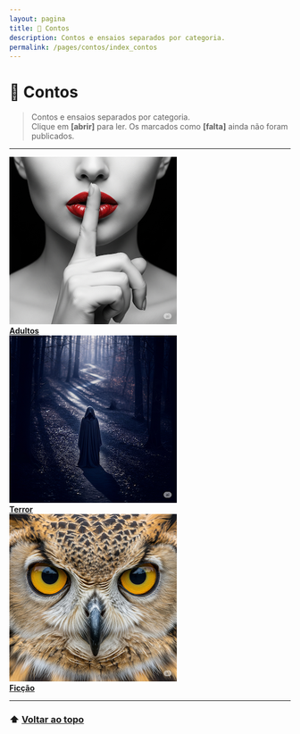 ```yaml
---
layout: pagina
title: 📝 Contos
description: Contos e ensaios separados por categoria.
permalink: /pages/contos/index_contos
---
```


# 📝 Contos

> Contos e ensaios separados por categoria.  
> Clique em **[abrir]** para ler. Os marcados como **[falta]** ainda não foram publicados.

---

<div class="grid grid-cols-1 sm:grid-cols-2 md:grid-cols-3 gap-8 justify-items-center px-4 py-8">

  <!-- Adultos -->
  <div class="text-center">
    <a href="/pages/contos/adultos/index_adultos.html">
      <img src="/assets/imagens/contos/adultos/adultos.png" alt="Adultos" title="Adultos"
        class="w-full max-w-xs h-[300px] object-cover rounded shadow-md hover:scale-105 transition-transform duration-300">
    </a><br>
    <strong><a href="/pages/contos/adultos/index_adultos.html" class="text-blue-700 hover:underline">Adultos</a></strong>
  </div>

  <!-- Terror -->
  <div class="text-center">
    <a href="/pages/contos/terror/index_terror.html">
      <img src="/assets/imagens/contos/terror/terror.png" alt="Terror" title="Terror"
        class="w-full max-w-xs h-[300px] object-cover rounded shadow-md hover:scale-105 transition-transform duration-300">
    </a><br>
    <strong><a href="/pages/contos/terror/index_terror.html" class="text-blue-700 hover:underline">Terror</a></strong>
  </div>

  <!-- Ficção -->
  <div class="text-center">
    <a href="/pages/contos/ficcao/index_ficcao.html">
      <img src="/assets/imagens/contos/ficcao/ficcao.png" alt="Ficção" title="Ficção"
        class="w-full max-w-xs h-[300px] object-cover rounded shadow-md hover:scale-105 transition-transform duration-300">
    </a><br>
    <strong><a href="//pages/contos/ficcao/index_ficcao.html" class="text-blue-700 hover:underline">Ficção</a></strong>
  </div>

</div>

---

### ⬆️ [Voltar ao topo](#contos)
